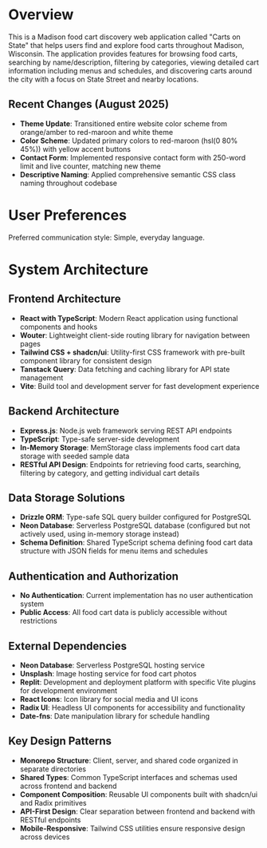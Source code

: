 # Overview

This is a Madison food cart discovery web application called "Carts on State" that helps users find and explore food carts throughout Madison, Wisconsin. The application provides features for browsing food carts, searching by name/description, filtering by categories, viewing detailed cart information including menus and schedules, and discovering carts around the city with a focus on State Street and nearby locations.

## Recent Changes (August 2025)
- **Theme Update**: Transitioned entire website color scheme from orange/amber to red-maroon and white theme
- **Color Scheme**: Updated primary colors to red-maroon (hsl(0 80% 45%)) with yellow accent buttons
- **Contact Form**: Implemented responsive contact form with 250-word limit and live counter, matching new theme
- **Descriptive Naming**: Applied comprehensive semantic CSS class naming throughout codebase

# User Preferences

Preferred communication style: Simple, everyday language.

# System Architecture

## Frontend Architecture
- **React with TypeScript**: Modern React application using functional components and hooks
- **Wouter**: Lightweight client-side routing library for navigation between pages
- **Tailwind CSS + shadcn/ui**: Utility-first CSS framework with pre-built component library for consistent design
- **Tanstack Query**: Data fetching and caching library for API state management
- **Vite**: Build tool and development server for fast development experience

## Backend Architecture
- **Express.js**: Node.js web framework serving REST API endpoints
- **TypeScript**: Type-safe server-side development
- **In-Memory Storage**: MemStorage class implements food cart data storage with seeded sample data
- **RESTful API Design**: Endpoints for retrieving food carts, searching, filtering by category, and getting individual cart details

## Data Storage Solutions
- **Drizzle ORM**: Type-safe SQL query builder configured for PostgreSQL
- **Neon Database**: Serverless PostgreSQL database (configured but not actively used, using in-memory storage instead)
- **Schema Definition**: Shared TypeScript schema defining food cart data structure with JSON fields for menu items and schedules

## Authentication and Authorization
- **No Authentication**: Current implementation has no user authentication system
- **Public Access**: All food cart data is publicly accessible without restrictions

## External Dependencies
- **Neon Database**: Serverless PostgreSQL hosting service
- **Unsplash**: Image hosting service for food cart photos
- **Replit**: Development and deployment platform with specific Vite plugins for development environment
- **React Icons**: Icon library for social media and UI icons
- **Radix UI**: Headless UI components for accessibility and functionality
- **Date-fns**: Date manipulation library for schedule handling

## Key Design Patterns
- **Monorepo Structure**: Client, server, and shared code organized in separate directories
- **Shared Types**: Common TypeScript interfaces and schemas used across frontend and backend
- **Component Composition**: Reusable UI components built with shadcn/ui and Radix primitives
- **API-First Design**: Clear separation between frontend and backend with RESTful endpoints
- **Mobile-Responsive**: Tailwind CSS utilities ensure responsive design across devices